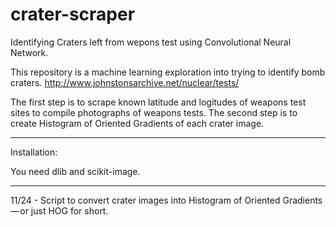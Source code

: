 # crater-scraper
Identifying Craters left from wepons test using Convolutional Neural Network.

This repository is a machine learning exploration into trying to identify bomb craters. 
http://www.johnstonsarchive.net/nuclear/tests/


The first step is to scrape known latitude and logitudes of weapons test sites to compile photographs of weapons tests. The second step is to create Histogram of Oriented Gradients of each crater image. 

-----------------------------------
Installation:

You need dlib and scikit-image.

-----------------------------------

11/24 - Script to convert crater images into Histogram of Oriented Gradients — or just HOG for short.
